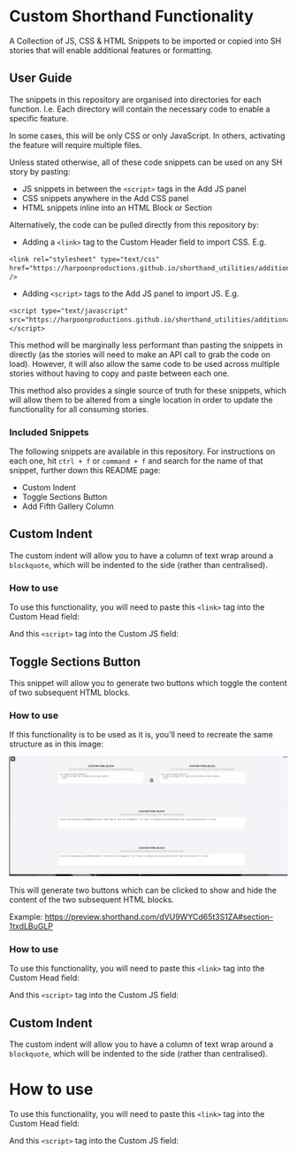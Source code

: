 # Custom Shorthand Functionality

A Collection of JS, CSS & HTML Snippets to be imported or copied into SH stories that will enable additional features or formatting.

## User Guide

The snippets in this repository are organised into directories for each function. I.e. Each directory will contain the necessary code to enable a specific feature.

In some cases, this will be only CSS or only JavaScript. In others, activating the feature will require multiple files.

Unless stated otherwise, all of these code snippets can be used on any SH story by pasting:

- JS snippets in between the `<script>` tags in the Add JS panel
- CSS snippets anywhere in the Add CSS panel
- HTML snippets inline into an HTML Block or Section

Alternatively, the code can be pulled directly from this repository by:

- Adding a `<link>` tag to the Custom Header field to import CSS. E.g.

```
<link rel="stylesheet" type="text/css" href="https://harpoonproductions.github.io/shorthand_utilities/additional_indent/indent.css" />
```

- Adding `<script>` tags to the Add JS panel to import JS. E.g.

```
<script type="text/javascript" src="https://harpoonproductions.github.io/shorthand_utilities/additional_indent/indent.js"></script>
```

This method will be marginally less performant than pasting the snippets in directly (as the stories will need to make an API call to grab the code on load). However, it will also allow the same code to be used across multiple stories without having to copy and paste between each one.

This method also provides a single source of truth for these snippets, which will allow them to be altered from a single location in order to update the functionality for all consuming stories.

### Included Snippets

The following snippets are available in this repository. For instructions on each one, hit `ctrl + f` or `command + f` and search for the name of that snippet, further down this README page:

- Custom Indent
- Toggle Sections Button
- Add Fifth Gallery Column

## Custom Indent

The custom indent will allow you to have a column of text wrap around a `blockquote`, which will be indented to the side (rather than centralised).

### How to use

To use this functionality, you will need to paste this `<link>` tag into the Custom Head field:

<link rel="stylesheet" type="text/css" href="https://harpoonproductions.github.io/shorthand_utilities/additional_indent/indent.css" />

And this `<script>` tag into the Custom JS field:

<script type="text/javascript" src="https://harpoonproductions.github.io/shorthand_utilities/additional_indent/indent.js"></script>

## Toggle Sections Button

This snippet will allow you to generate two buttons which toggle the content of two subsequent HTML blocks.

### How to use

If this functionality is to be used as it is, you'll need to recreate the same structure as in this image:

<img src="./assets/toggle_button.png" />

This will generate two buttons which can be clicked to show and hide the content of the two subsequent HTML blocks.

Example: https://preview.shorthand.com/dVU9WYCd65t3S1ZA#section-1txdLBuGLP

### How to use

To use this functionality, you will need to paste this `<link>` tag into the Custom Head field:

<link rel="stylesheet" type="text/css" href="https://harpoonproductions.github.io/shorthand_utilities/additional_indent/indent.css" />

And this `<script>` tag into the Custom JS field:

<script type="text/javascript" src="https://harpoonproductions.github.io/shorthand_utilities/toggle_sections_button/toggle.js"></script>

## Custom Indent

The custom indent will allow you to have a column of text wrap around a `blockquote`, which will be indented to the side (rather than centralised).

# How to use

To use this functionality, you will need to paste this `<link>` tag into the Custom Head field:

<link rel="stylesheet" type="text/css" href="https://harpoonproductions.github.io/shorthand_utilities/additional_indent/indent.css" />

And this `<script>` tag into the Custom JS field:

<script type="text/javascript" src="https://harpoonproductions.github.io/shorthand_utilities/additional_indent/indent.js"></script>
